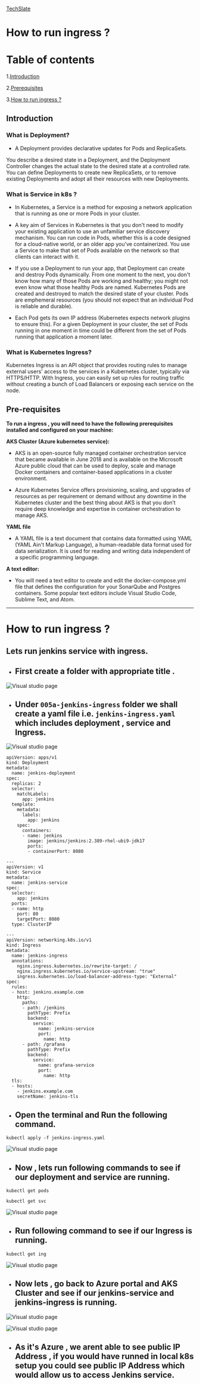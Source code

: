 [TechSlate](../../../global/images/ts.png)

# **How to run ingress ?**

# Table of contents
1.[Introduction](#introduction)

2.[Prerequisites](#pre-requisites)

3.[How to run ingress ?](#how-to-run-ingress-1)

## **Introduction**

### **What is Deployment?** 

- A Deployment provides declarative updates for Pods and ReplicaSets.

You describe a desired state in a Deployment, and the Deployment Controller changes the actual state to the desired state at a controlled rate. You can define Deployments to create new ReplicaSets, or to remove existing Deployments and adopt all their resources with new Deployments.


### **What is Service in k8s ?** 

- In Kubernetes, a Service is a method for exposing a network application that is running as one or more Pods in your cluster.

- A key aim of Services in Kubernetes is that you don't need to modify your existing application to use an unfamiliar service discovery mechanism. You can run code in Pods, whether this is a code designed for a cloud-native world, or an older app you've containerized. You use a Service to make that set of Pods available on the network so that clients can interact with it.

- If you use a Deployment to run your app, that Deployment can create and destroy Pods dynamically. From one moment to the next, you don't know how many of those Pods are working and healthy; you might not even know what those healthy Pods are named. Kubernetes Pods are created and destroyed to match the desired state of your cluster. Pods are emphemeral resources (you should not expect that an individual Pod is reliable and durable).

- Each Pod gets its own IP address (Kubernetes expects network plugins to ensure this). For a given Deployment in your cluster, the set of Pods running in one moment in time could be different from the set of Pods running that application a moment later.

### **What is Kubernetes Ingress?** 

Kubernetes Ingress is an API object that provides routing rules to manage external users' access to the services in a Kubernetes cluster, typically via HTTPS/HTTP. With Ingress, you can easily set up rules for routing traffic without creating a bunch of Load Balancers or exposing each service on the node.


## **Pre-requisites**

**To run a ingress , you will need to have the following prerequisites installed and configured on your machine:**

**AKS Cluster (Azure kubernetes service):** 

- AKS is an open-source fully managed container orchestration service that became available in June 2018 and is available on the Microsoft Azure public cloud that can be used to deploy, scale and manage Docker containers and container-based applications in a cluster environment.

- Azure Kubernetes Service offers provisioning, scaling, and upgrades of resources as per requirement or demand without any downtime in the Kubernetes cluster and the best thing about AKS is that you don’t require deep knowledge and expertise in container orchestration to manage AKS.

**YAML file**

- A YAML file is a text document that contains data formatted using YAML (YAML Ain't Markup Language), a human-readable data format used for data serialization. It is used for reading and writing data independent of a specific programming language.

**A text editor:**

- You will need a text editor to create and edit the docker-compose.yml file that defines the configuration for your SonarQube and Postgres containers. Some popular text editors include Visual Studio Code, Sublime Text, and Atom.


***

# **How to run ingress ?**

## Lets run jenkins service with ingress.

- ## First create a folder with appropriate title .

![Visual studio page](images/folder.png)

- ## Under `005a-jenkins-ingress` folder we shall create a yaml file  i.e. `jenkins-ingress.yaml` which includes deployment , service and Ingress.

![Visual studio page](images/yaml.png)

```
apiVersion: apps/v1
kind: Deployment
metadata:
  name: jenkins-deployment
spec:
  replicas: 2
  selector:
    matchLabels:
      app: jenkins
  template:
    metadata:
      labels:
        app: jenkins
    spec:
      containers:
      - name: jenkins
        image: jenkins/jenkins:2.389-rhel-ubi9-jdk17
        ports:
        - containerPort: 8080

---
apiVersion: v1
kind: Service
metadata:
  name: jenkins-service
spec:
  selector:
    app: jenkins
  ports:
  - name: http
    port: 80
    targetPort: 8080
  type: ClusterIP

---
apiVersion: networking.k8s.io/v1
kind: Ingress
metadata:
  name: jenkins-ingress
  annotations:
    nginx.ingress.kubernetes.io/rewrite-target: /
    nginx.ingress.kubernetes.io/service-upstream: "true"
    ingress.kubernetes.io/load-balancer-address-type: "External"
spec:
  rules:
  - host: jenkins.example.com
    http:
      paths:
      - path: /jenkins
        pathType: Prefix
        backend:
          service:
            name: jenkins-service
            port:
              name: http
      - path: /grafana
        pathType: Prefix
        backend:
          service:
            name: grafana-service
            port:
              name: http
  tls:
  - hosts:
    - jenkins.example.com
    secretName: jenkins-tls

```

- ## Open the terminal and Run the following command.

```
kubectl apply -f jenkins-ingress.yaml
```
![Visual studio page](images/apply.png)

- ## Now , lets run following commands to see if our deployment and service are running.

```
kubectl get pods
```

```
kubectl get svc
```

![Visual studio page](images/ingsvc.png)

- ## Run following command to see if our Ingress is running.

```
kubectl get ing
```

![Visual studio page](images/ing.png)


- ## Now lets , go back to Azure portal and AKS Cluster and see if our jenkins-service and jenkins-ingress is running.

![Visual studio page](images/jensvc.png)

![Visual studio page](images/jening.png)


- ## As it's Azure , we arent able to see public IP Address , if you would have runned in local k8s setup you could see public IP Address which would allow us to access Jenkins service.